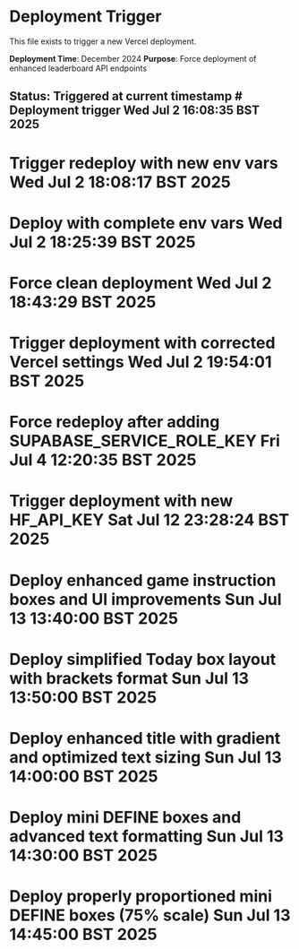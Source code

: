 # Deployment Trigger

This file exists to trigger a new Vercel deployment.

**Deployment Time**: December 2024
**Purpose**: Force deployment of enhanced leaderboard API endpoints

## Status: Triggered at current timestamp # Deployment trigger Wed Jul  2 16:08:35 BST 2025
# Trigger redeploy with new env vars Wed Jul  2 18:08:17 BST 2025
# Deploy with complete env vars Wed Jul  2 18:25:39 BST 2025
# Force clean deployment Wed Jul  2 18:43:29 BST 2025
# Trigger deployment with corrected Vercel settings Wed Jul  2 19:54:01 BST 2025
# Force redeploy after adding SUPABASE_SERVICE_ROLE_KEY Fri Jul  4 12:20:35 BST 2025
# Trigger deployment with new HF_API_KEY Sat Jul 12 23:28:24 BST 2025
# Deploy enhanced game instruction boxes and UI improvements Sun Jul 13 13:40:00 BST 2025
# Deploy simplified Today box layout with brackets format Sun Jul 13 13:50:00 BST 2025
# Deploy enhanced title with gradient and optimized text sizing Sun Jul 13 14:00:00 BST 2025
# Deploy mini DEFINE boxes and advanced text formatting Sun Jul 13 14:30:00 BST 2025
# Deploy properly proportioned mini DEFINE boxes (75% scale) Sun Jul 13 14:45:00 BST 2025
